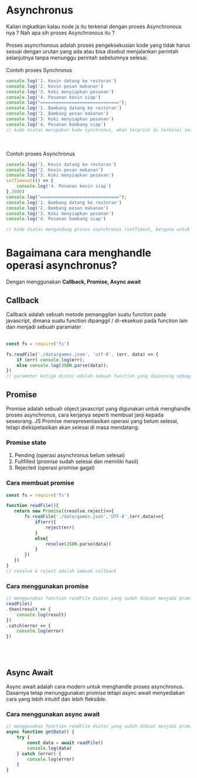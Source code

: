# Asynchronus
Kalian ingkatkan kalau node js itu terkenal dengan proses Asynchronous nya ? Nah apa sih proses Asynchronous itu ?
<br>
<br>
Proses asyncrhonous adalah proses pengeksekusian kode yang tidak harus sesuai dengan urutan yang ada atau bisa disebut menjalankan perintah selanjutnya tanpa menunggu perintah sebelumnya selesai.
<br>
<br>
Contoh proses Synchronus
```js
console.log('1. Kevin datang ke restoran')
console.log('2. Kevin pesan makanan')
console.log('3. Koki menyiapkan pesanan')
console.log('4. Pesanan kevin siap')
console.log("==============================");
console.log('1. Bambang datang ke restoran')
console.log('2. Bambang pesan makanan')
console.log('3. Koki menyiapkan pesanan')
console.log('4. Pesanan bambang siap')
// kode diatas merupakan kode synchronus, akan terprint di terminal sesuai urutan nomor 1,2,3
```

<br>
<br>
Contoh proses Asynchronus

```js
console.log('1. Kevin datang ke restoran')
console.log('2. Kevin pesan makanan')
console.log('3. Koki menyiapkan pesanan')
setTimeout(() => {
    console.log('4. Pesanan kevin siap')
},3000)
console.log("==============================");
console.log('1. Bambang datang ke restoran')
console.log('2. Bambang pesan makanan')
console.log('3. Koki menyiapkan pesanan')
console.log('4. Pesanan bambang siap')

// kode diatas mengandung proses asynchronus (setTimout, berguna untuk mendelay suatu proses). **Pesanan kevin siap** akan terprint di terminal dengan urutan terakhir 
```

# Bagaimana cara menghandle operasi asynchronus?
Dengan menggunakan **Callback, Promise, Async await**
## Callback 
Callback adalah sebuah metode pemanggilan suatu function pada javascript, dimana suatu function dipanggil / di-eksekusi pada function lain dan menjadi sebuah paramater
<br>
<br>

```js
const fs = require('fs')

fs.readFile('./data/games.json', 'utf-8', (err, data) => {
    if (err) console.log(err);
    else console.log(JSON.parse(data));
})
// parameter ketiga disini adalah sebuah function yang dipassing sebagai parameter yang disebut callback, functionnya tidak ditrigger disini melainkan didalam function readFile dari file system
```

## Promise
Promise adalah sebuah object javascript yang digunakan untuk menghandle proses asynchronus, cara kerjanya seperti membuat janji kepada seseorang. JS Promise merepresentasikan operasi yang belum selesai, tetapi diekspetasikan akan selesai di masa mendatang.
### Promise state
1. Pending (operasi asynchronus belum selesai)
2. Fullfilled (promise sudah selesai dan memiliki hasil)
3. Rejected (operasi promise gagal)

### Cara membuat promise
```js
const fs = require('fs')

function readFile(){
   return new Promise((resolve,reject)=>{
       fs.readFile('./data/games.json','UTF-8',(err,data)=>{
           if(err){
               reject(err)
           }
           else{
               resolve(JSON.parse(data))
           }
       })
   })
}
// resolve & reject adalah sebuah callback
```

### Cara menggunakan promise
```js
// menggunakan function readFile diatas yang sudah dibuat menjadi promise
readFile()
.then(result => {
    console.log(result)
})
.catch(error => {
    console.log(error)
})
```
<br>
<br>

## Async Await
Async await adalah cara modern untuk menghandle proses asynchronus. Dasarnya tetap menunggunakan promise tetapi async await menyediakan cara yang lebih intuitif dan lebih fleksible.
### Cara menggunakan async await
```js
// menggunakan function readFile diatas yang sudah dibuat menjadi promise
async function getData() {
    try {
        const data = await readFile()
        console.log(data)
    } catch (error) {
        console.log(error)
    }
}
```

